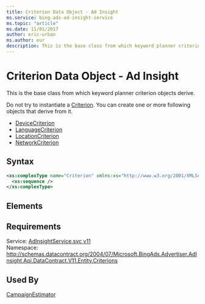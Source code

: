 ```yaml
---
title: Criterion Data Object - Ad Insight
ms.service: bing-ads-ad-insight-service
ms.topic: "article"
ms.date: 11/01/2017
author: eric-urban
ms.author: eur
description: This is the base class from which keyword planner criterion objects derive.
---
```

# Criterion Data Object - Ad Insight
This is the base class from which keyword planner criterion objects derive. 

Do not try to instantiate a [Criterion](../ad-insight-service/criterion.md). You can create one or more following objects that derive from it.
- [DeviceCriterion](../ad-insight-service/devicecriterion.md)  
- [LanguageCriterion](../ad-insight-service/languagecriterion.md)  
- [LocationCriterion](../ad-insight-service/locationcriterion.md)  
- [NetworkCriterion](../ad-insight-service/networkcriterion.md)  

## Syntax
```xml
<xs:complexType name="Criterion" xmlns:xs="http://www.w3.org/2001/XMLSchema">
  <xs:sequence />
</xs:complexType>
```

## <a name="elements"></a>Elements

## Requirements
Service: [AdInsightService.svc v11](https://adinsight.api.bingads.microsoft.com/Api/Advertiser/AdInsight/v11/AdInsightService.svc)  
Namespace: http://schemas.datacontract.org/2004/07/Microsoft.BingAds.Advertiser.AdInsight.Api.DataContract.V11.Entity.Criterions  

## Used By
[CampaignEstimator](campaignestimator.md)  
